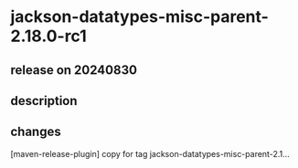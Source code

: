 # jackson-datatypes-misc-parent-2.18.0-rc1

## release on 20240830
## description
## changes
[maven-release-plugin] copy for tag jackson-datatypes-misc-parent-2.1…

